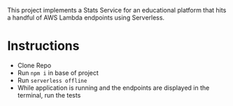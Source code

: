 This project implements a Stats Service for an educational platform that hits a handful of AWS Lambda endpoints using Serverless. 

# Instructions
- Clone Repo
- Run `npm i` in base of project
- Run `serverless offline`
- While application is running and the endpoints are displayed in the terminal, run the tests